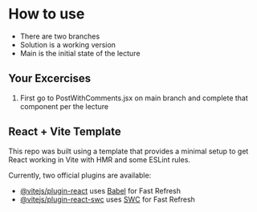 # How to use
- There are two branches
- Solution is a working version
- Main is the initial state of the lecture

## Your Excercises
1. First go to PostWithComments.jsx on main branch and complete that component per the lecture

## React + Vite Template

This repo was built using a template that provides a minimal setup to get React working in Vite with HMR and some ESLint rules. 

Currently, two official plugins are available:

- [@vitejs/plugin-react](https://github.com/vitejs/vite-plugin-react/blob/main/packages/plugin-react/README.md) uses [Babel](https://babeljs.io/) for Fast Refresh
- [@vitejs/plugin-react-swc](https://github.com/vitejs/vite-plugin-react-swc) uses [SWC](https://swc.rs/) for Fast Refresh
